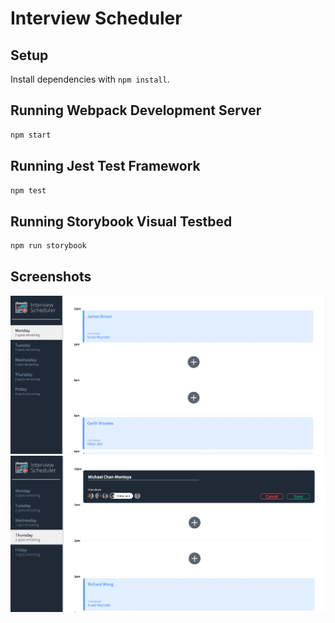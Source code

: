 # Interview Scheduler

## Setup

Install dependencies with `npm install`.

## Running Webpack Development Server

```sh
npm start
```

## Running Jest Test Framework

```sh
npm test
```

## Running Storybook Visual Testbed

```sh
npm run storybook
```
## Screenshots

!["Main Scheduler Page"](https://github.com/MitchScho/scheduler/blob/master/docs/schedule-page.png?raw=true)
!["Booking Form Page"](https://github.com/MitchScho/scheduler/blob/master/docs/book-appointment.png?raw=true)